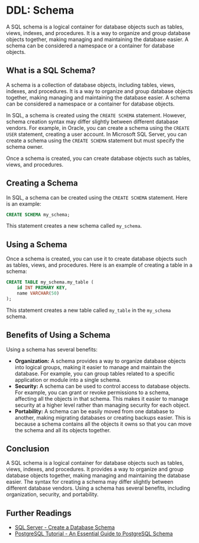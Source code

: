 # DDL: Schema

A SQL schema is a logical container for database objects such as tables, views, indexes, and procedures. It is a way to organize and group database objects together, making managing and maintaining the database easier. A schema can be considered a namespace or a container for database objects.

## What is a SQL Schema?

A schema is a collection of database objects, including tables, views, indexes, and procedures. It is a way to organize and group database objects together, making managing and maintaining the database easier. A schema can be considered a namespace or a container for database objects.

In SQL, a schema is created using the `CREATE SCHEMA` statement. However, schema creation syntax may differ slightly between different database vendors. For example, in Oracle, you can create a schema using the `CREATE USER` statement, creating a user account. In Microsoft SQL Server, you can create a schema using the `CREATE SCHEMA` statement but must specify the schema owner.

Once a schema is created, you can create database objects such as tables, views, and procedures.

## Creating a Schema

In SQL, a schema can be created using the `CREATE SCHEMA` statement. Here is an example:

```sql
CREATE SCHEMA my_schema;
```

This statement creates a new schema called `my_schema`.

## Using a Schema

Once a schema is created, you can use it to create database objects such as tables, views, and procedures. Here is an example of creating a table in a schema:

```sql
CREATE TABLE my_schema.my_table (
    id INT PRIMARY KEY,
    name VARCHAR(50)
);
```

This statement creates a new table called `my_table` in the `my_schema` schema.

## Benefits of Using a Schema

Using a schema has several benefits:

- **Organization:** A schema provides a way to organize database objects into logical groups, making it easier to manage and maintain the database. For example, you can group tables related to a specific application or module into a single schema.
- **Security:** A schema can be used to control access to database objects. For example, you can grant or revoke permissions to a schema, affecting all the objects in that schema. This makes it easier to manage security at a higher level rather than managing security for each object.
- **Portability:** A schema can be easily moved from one database to another, making migrating databases or creating backups easier. This is because a schema contains all the objects it owns so that you can move the schema and all its objects together.

## Conclusion

A SQL schema is a logical container for database objects such as tables, views, indexes, and procedures. It provides a way to organize and group database objects together, making managing and maintaining the database easier. The syntax for creating a schema may differ slightly between different database vendors. Using a schema has several benefits, including organization, security, and portability.

## Further Readings

- [SQL Server - Create a Database Schema](https://learn.microsoft.com/en-us/sql/relational-databases/security/authentication-access/create-a-database-schema?view=sql-server-ver16)
- [PostgreSQL Tutorial - An Essential Guide to PostgreSQL Schema](https://www.postgresqltutorial.com/postgresql-administration/postgresql-schema/)
